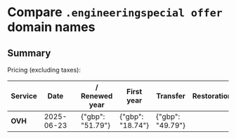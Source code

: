# Compare `.engineeringspecial offer` domain names

## Summary

Pricing (excluding taxes):

| Service | Date |  | / Renewed year | First year | Transfer | Restoration |
|--|--|--|--|--|--|--|
| **OVH** | 2025-06-23 |  | {"gbp": "51.79"} | {"gbp": "18.74"} | {"gbp": "49.79"} |  |
